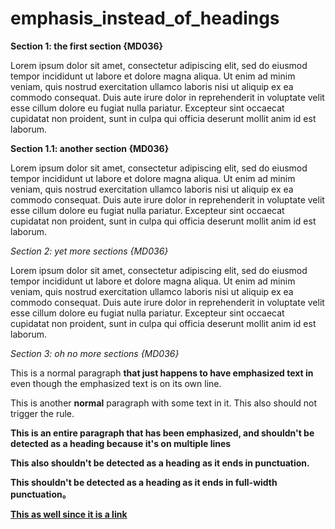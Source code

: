 # emphasis_instead_of_headings

**Section 1: the first section {MD036}**

Lorem ipsum dolor sit amet, consectetur adipiscing elit, sed do eiusmod tempor
incididunt ut labore et dolore magna aliqua. Ut enim ad minim veniam, quis
nostrud exercitation ullamco laboris nisi ut aliquip ex ea commodo consequat.
Duis aute irure dolor in reprehenderit in voluptate velit esse cillum dolore
eu fugiat nulla pariatur. Excepteur sint occaecat cupidatat non proident, sunt
in culpa qui officia deserunt mollit anim id est laborum.

__Section 1.1: another section {MD036}__

Lorem ipsum dolor sit amet, consectetur adipiscing elit, sed do eiusmod tempor
incididunt ut labore et dolore magna aliqua. Ut enim ad minim veniam, quis
nostrud exercitation ullamco laboris nisi ut aliquip ex ea commodo consequat.
Duis aute irure dolor in reprehenderit in voluptate velit esse cillum dolore
eu fugiat nulla pariatur. Excepteur sint occaecat cupidatat non proident, sunt
in culpa qui officia deserunt mollit anim id est laborum.

*Section 2: yet more sections {MD036}*

Lorem ipsum dolor sit amet, consectetur adipiscing elit, sed do eiusmod tempor
incididunt ut labore et dolore magna aliqua. Ut enim ad minim veniam, quis
nostrud exercitation ullamco laboris nisi ut aliquip ex ea commodo consequat.
Duis aute irure dolor in reprehenderit in voluptate velit esse cillum dolore
eu fugiat nulla pariatur. Excepteur sint occaecat cupidatat non proident, sunt
in culpa qui officia deserunt mollit anim id est laborum.

_Section 3: oh no more sections {MD036}_

This is a normal paragraph
**that just happens to have emphasized text in**
even though the emphasized text is on its own line.

This is another **normal** paragraph with some text in it. This also should
not trigger the rule.

**This is an entire paragraph that has been emphasized, and shouldn't be
detected as a heading because it's on multiple lines**

**This also shouldn't be detected as a heading as it ends in punctuation.**

**This shouldn't be detected as a heading as it ends in full-width punctuation。**

**[This as well since it is a link](https://example.com)**
